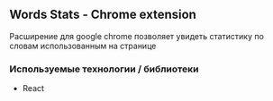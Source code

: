 ## Words Stats - Chrome extension
Расширение для google chrome позволяет увидеть статистику по словам использованным на странице

### Используемые технологии / библиотеки
- React
